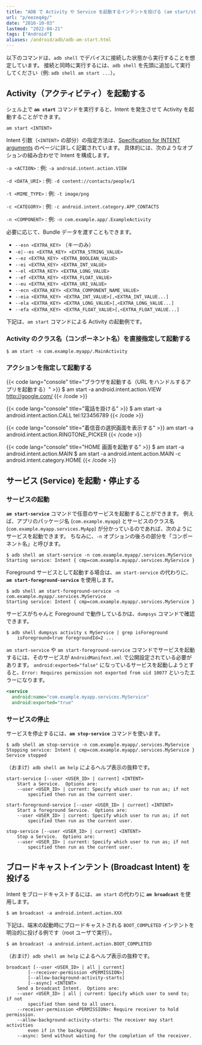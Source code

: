 ```yaml
---
title: "ADB で Activity や Service を起動するインテントを投げる (am start/start-service/broadcast)"
url: "p/eezeq4g/"
date: "2016-10-03"
lastmod: "2022-04-21"
tags: ["Android"]
aliases: /android/adb/adb-am-start.html
---
```


以下のコマンドは、`adb shell` でデバイスに接続した状態から実行することを想定しています。
接続と同時に実行するには、`adb shell` を先頭に追加して実行してください（例: `adb shell am start ...`）。


Activity（アクティビティ）を起動する
----

シェル上で __`am start`__ コマンドを実行すると、Intent を発生させて Activity を起動することができます。

```
am start <INTENT>
```

Intent 引数（`<INTENT>` の部分）の指定方法は、[Specification for INTENT arguments](https://developer.android.com/studio/command-line/shell.html#IntentSpec) のページに詳しく記載されています。
具体的には、次のようなオプションの組み合わせで Intent を構成します。

`-a <ACTION>`
: 例: `-a android.intent.action.VIEW`

`-d <DATA_URI>`
: 例: `-d content://contacts/people/1`

`-t <MIME_TYPE>`
: 例: `-t image/png`

`-c <CATEGORY>`
: 例: `-c android.intent.category.APP_CONTACTS`

`-n <COMPONENT>`
: 例: `-n com.example.app/.ExampleActivity`

必要に応じて、Bundle データを渡すこともできます。

- `--esn <EXTRA_KEY>` （キーのみ）
- `-e|--es <EXTRA_KEY> <EXTRA_STRING_VALUE>`
- `--ez <EXTRA_KEY> <EXTRA_BOOLEAN_VALUE>`
- `--ei <EXTRA_KEY> <EXTRA_INT_VALUE>`
- `--el <EXTRA_KEY> <EXTRA_LONG_VALUE>`
- `--ef <EXTRA_KEY> <EXTRA_FLOAT_VALUE>`
- `--eu <EXTRA_KEY> <EXTRA_URI_VALUE>`
- `--ecn <EXTRA_KEY> <EXTRA_COMPONENT_NAME_VALUE>`
- `--eia <EXTRA_KEY> <EXTRA_INT_VALUE>[,<EXTRA_INT_VALUE...]`
- `--ela <EXTRA_KEY> <EXTRA_LONG_VALUE>[,<EXTRA_LONG_VALUE...]`
- `--efa <EXTRA_KEY> <EXTRA_FLOAT_VALUE>[,<EXTRA_FLOAT_VALUE...]`

下記は、`am start` コマンドによる Activity の起動例です。

### Activity のクラス名（コンポーネント名）を直接指定して起動する

```console
$ am start -n com.example.myapp/.MainActivity
```

### アクションを指定して起動する

{{< code lang="console" title="ブラウザを起動する（URL をハンドルするアプリを起動する）" >}}
$ am start -a android.intent.action.VIEW http://google.com/
{{< /code >}}

{{< code lang="console" title="電話を掛ける" >}}
$ am start -a android.intent.action.CALL tel:123456789
{{< /code >}}

{{< code lang="console" title="着信音の選択画面を表示する" >}}
am start -a android.intent.action.RINGTONE_PICKER
{{< /code >}}

{{< code lang="console" title="HOME 画面を起動する" >}}
$ am start -a android.intent.action.MAIN
$ am start -a android.intent.action.MAIN -c android.intent.category.HOME
{{< /code >}}


サービス (Service) を起動・停止する
----

### サービスの起動

__`am start-service`__ コマンドで任意のサービスを起動することができます。
例えば、アプリのパッケージ名 (`com.example.myapp`) とサービスのクラス名 (`com.example.myapp.services.MyApp`) が分かっているのであれば、次のようにサービスを起動できます。
ちなみに、`-n` オプションの後ろの部分を「コンポーネント名」と呼びます。

```console
$ adb shell am start-service -n com.example.myapp/.services.MyService
Starting service: Intent { cmp=com.example.myapp/.services.MyService }
```

Foreground サービスとして起動する場合は、`am start-service` の代わりに、__`am start-foreground-service`__ を使用します。

```console
$ adb shell am start-foreground-service -n com.example.myapp/.services.MyService
Starting service: Intent { cmp=com.example.myapp/.services.MyService }
```

サービスがちゃんと Foreground で動作しているかは、`dumpsys` コマンドで確認できます。

```console
$ adb shell dumpsys activity s MyService | grep isForeground
    isForeground=true foregroundId=2 ...
```

`am start-service` や `am start-foreground-service` コマンドでサービスを起動するには、そのサービスが `AndroidManifext.xml` で公開設定されている必要があります。
`android:exported="false"` になっているサービスを起動しようとすると、`Error: Requires permission not exported from uid 10077` といったエラーになります。

```xml
<service
  android:name="com.example.myapp.services.MyService"
  android:exported="true"
```

### サービスの停止

サービスを停止するには、__`am stop-service`__ コマンドを使います。

```console
$ adb shell am stop-service -n com.example.myapp/.services.MyService
Stopping service: Intent { cmp=com.example.myapp/.services.MyService }
Service stopped
```

（おまけ）`adb shell am help` によるヘルプ表示の抜粋です。

```
start-service [--user <USER_ID> | current] <INTENT>
    Start a Service.  Options are:
    --user <USER_ID> | current: Specify which user to run as; if not
        specified then run as the current user.

start-foreground-service [--user <USER_ID> | current] <INTENT>
    Start a foreground Service.  Options are:
    --user <USER_ID> | current: Specify which user to run as; if not
        specified then run as the current user.

stop-service [--user <USER_ID> | current] <INTENT>
    Stop a Service.  Options are:
    --user <USER_ID> | current: Specify which user to run as; if not
        specified then run as the current user.
```


ブロードキャストインテント (Broadcast Intent) を投げる
----

Intent をブロードキャストするには、`am start` の代わりに __`am broadcast`__ を使用します。

```console
$ am broadcast -a android.intent.action.XXX
```

下記は、端末の起動時にブロードキャストされる `BOOT_COMPLETED` インテントを明治的に投げる例です（root ユーザで実行）。

```console
$ am broadcast -a android.intent.action.BOOT_COMPLETED
```

（おまけ）`adb shell am help` によるヘルプ表示の抜粋です。

```
broadcast [--user <USER_ID> | all | current]
        [--receiver-permission <PERMISSION>]
        [--allow-background-activity-starts]
        [--async] <INTENT>
    Send a broadcast Intent.  Options are:
    --user <USER_ID> | all | current: Specify which user to send to; if not
        specified then send to all users.
    --receiver-permission <PERMISSION>: Require receiver to hold permission.
    --allow-background-activity-starts: The receiver may start activities
        even if in the background.
    --async: Send without waiting for the completion of the receiver.
```

